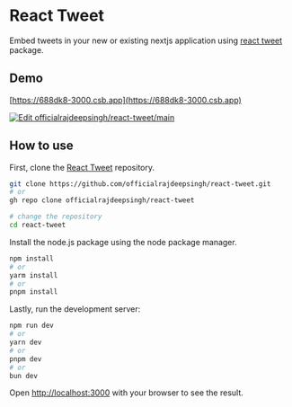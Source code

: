 # React Tweet

Embed tweets in your new or existing nextjs application using [react tweet](https://react-tweet.vercel.app/) package.

## Demo

[https://688dk8-3000.csb.app](https://688dk8-3000.csb.app)

[![Edit officialrajdeepsingh/react-tweet/main](https://codesandbox.io/static/img/play-codesandbox.svg)](https://codesandbox.io/p/github/officialrajdeepsingh/react-tweet/main?embed=1&file=%2Fsrc%2Fapp%2Fpage.tsx)

## How to use

First, clone the [React Tweet](https://github.com/officialrajdeepsingh/react-tweet) repository.

```bash
git clone https://github.com/officialrajdeepsingh/react-tweet.git
# or
gh repo clone officialrajdeepsingh/react-tweet

# change the repository
cd react-tweet
```

Install the node.js package using the node package manager.

```bash
npm install
# or
yarm install
# or
pnpm install
```

Lastly, run the development server:

```bash
npm run dev
# or
yarn dev
# or
pnpm dev
# or
bun dev
```

Open [http://localhost:3000](http://localhost:3000) with your browser to see the result.

